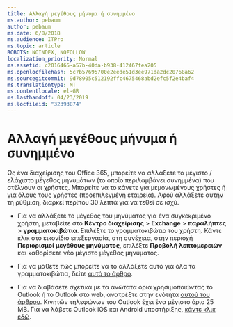 ```yaml
---
title: Αλλαγή μεγέθους μήνυμα ή συνημμένο
ms.author: pebaum
author: pebaum
ms.date: 6/8/2018
ms.audience: ITPro
ms.topic: article
ROBOTS: NOINDEX, NOFOLLOW
localization_priority: Normal
ms.assetid: c2016465-a57b-40da-b938-412467fea205
ms.openlocfilehash: 5c7b57695700e2eede51d3ee971da2dc20768a62
ms.sourcegitcommit: 9d78905c512192ffc4675468abd2efc5f2e4baf4
ms.translationtype: MT
ms.contentlocale: el-GR
ms.lasthandoff: 04/23/2019
ms.locfileid: "32393874"
---
```

# <a name="changing-message-or-attachment-size"></a>Αλλαγή μεγέθους μήνυμα ή συνημμένο

Ως ένα διαχείρισης του Office 365, μπορείτε να αλλάξετε το μέγιστο / ελάχιστο μέγεθος μηνυμάτων (το οποίο περιλαμβάνει συνημμένα) που στέλνουν οι χρήστες. Μπορείτε να το κάνετε για μεμονωμένους χρήστες ή για όλους τους χρήστες (προεπιλεγμένη εταιρεία). Αφού αλλάξετε αυτήν τη ρύθμιση, διαρκεί περίπου 30 λεπτά για να τεθεί σε ισχύ.
  
- Για να αλλάξετε το μέγεθος του μηνύματος για ένα συγκεκριμένο χρήστη, μεταβείτε στο **Κέντρο διαχείρισης** \> **Exchange** \> **παραλήπτες** \> **γραμματοκιβώτια**. Επιλέξτε το γραμματοκιβώτιο του χρήστη. Κάντε κλικ στο εικονίδιο επεξεργασία, στη συνέχεια, στην περιοχή **Περιορισμοί μεγέθους μηνύματος**, επιλέξτε **Προβολή λεπτομερειών** και καθορίσετε νέο μέγιστο μέγεθος μηνύματος. 
    
- Για να μάθετε πώς μπορείτε να το αλλάξετε αυτό για όλα τα γραμματοκιβώτια, δείτε [αυτό το άρθρο](https://www.microsoft.com/microsoft-365/blog/2015/04/15/office-365-now-supports-larger-email-messages-up-to-150-mb/).
    
- Για να διαβάσετε σχετικά με τα ανώτατα όρια χρησιμοποιώντας το Outlook ή το Outlook στο web, ανατρέξτε στην ενότητα [αυτού του άρθρου](https://technet.microsoft.com/library/exchange-online-limits.aspx#MessageLimits). Κινητών τηλεφώνων του Outlook έχει ένα μέγιστο όριο 25 MB. Για να λάβετε Outlook iOS και Android υποστήριξης, [κάντε κλικ εδώ](https://support.office.com/article/Get-in-app-help-for-Outlook-for-iOS-and-Android-218a22d1-9fa5-4889-b689-de1c63493243).
    

